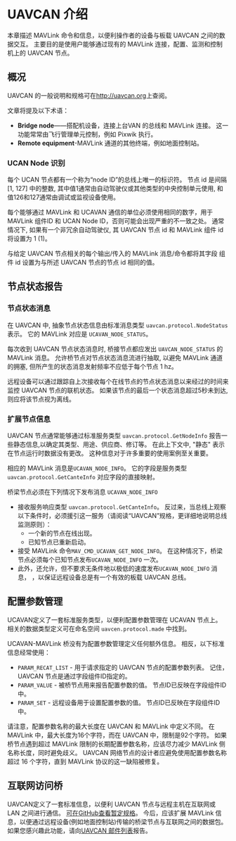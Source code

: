 # UAVCAN 介绍

本章描述 MAVLink 命令和信息，以便利操作者的设备与板载 UAVCAN 之间的数据交互。 主要目的是使用户能够通过现有的 MAVLink 连接，配置、监测和控制机上的 UAVCAN 节点。

## 概况

UAVCAN 的一般说明和规格可在<http://uavcan.org>上查阅。

文章将提及以下术语：

* **Bridge node**——搭配机设备，连接上台VAN 的总线和 MAVLink 连接。 这一功能常常由飞行管理单元控制，例如 Pixwik 执行。
* **Remote equipment**-MAVLink 通道的其他终端，例如地面控制站。

### UCAN Node 识别

每个 UCAN 节点都有一个称为“node ID”的总线上唯一的标识符。 节点 id 是间隔 [1, 127] 中的整数, 其中值1通常由自动驾驶仪或其他类型的中央控制单元使用, 和值126和127通常由调试或监视设备使用。

每个能够通过 MAVLink 和 UCAVAN 通信的单位必须使用相同的数字，用于 MAVLink 组件ID 和 UCAN Node ID，否则可能会出现严重的不一致之处。 通常情况下, 如果有一个非冗余自动驾驶仪, 其 UAVCAN 节点 id 和 MAVLink 组件 id 将设置为 1 (1)。

与给定 UAVCAN 节点相关的每个输出/传入的 MAVLink 消息/命令都将其字段 组件 id 设置为与所述 UAVCAN 节点的节点 id 相同的值。

## 节点状态报告

### 节点状态消息

在 UAVCAN 中, 抽象节点状态信息由标准消息类型 `uavcan.protocol.NodeStatus` 表示。 它的 MAVLink 对应是 `UCAVAN_NODE_STATUS`。

每次收到 UAVCAN 节点状态消息时, 桥接节点都应发出 `UAVCAN_NODE_STATUS` 的 MAVLink 消息。 允许桥节点对节点状态消息流进行抽取, 以避免 MAVLink 通道的拥塞, 但所产生的状态消息发射频率不应低于每个节点 1 hz。

远程设备可以通过跟踪自上次接收每个在线节点的节点状态消息以来经过的时间来监控 UAVCAN 节点的联机状态。 如果该节点的最后一个状态消息超过5秒未到达, 则应将该节点视为离线。

### 扩展节点信息

UAVCAN 节点通常能够通过标准服务类型 `uavcan.protocol.GetNodeInfo` 报告一些静态信息,以确定其类型、用途、供应商、修订等。 在此上下文中, "静态" 表示在节点运行时数据没有更改。 这种信息对于许多重要的使用案例至关重要。

相应的 MAVLink 消息是`UCAVAN_NODE_INFO`。 它的字段是服务类型 `uavcan.protocol.GetCanteInfo` 对应字段的直接映射。

桥梁节点必须在下列情况下发布消息 `UCAVAN_NODE_INFO`

* 接收服务响应类型 `uavcan.protocol.GetCanteInfo`。 反过来，当总线上观察以下条件时，必须援引这一服务（请阅读“UAVCAN”规格，更详细地说明总线监测原则）： 
    * 一个新的节点在线出现。
    * 已知节点已重新启动。
* 接受 MAVLink 命令`MAV_CMD_UCAVAN_GET_NODE_INFO`。 在这种情况下，桥梁节点必须每个已知节点发布`UCAVAN_NODE_INFO` 一次。
* 此外，还允许，但不要求无条件地以极低的速度发布`UCAVAN_NODE_INFO` 消息， ，以保证远程设备总是有一个有效的板载 UAVCAN 总线。

## 配置参数管理

UCAVAN定义了一套标准服务类型，以便利配置参数管理在 UCAVAN 节点上。 相关的数据类型定义可在命名空间 `uavcen.protocol.made` 中找到。

UCAVAN-MAVLink 桥没有为配置参数管理定义任何额外信息。 相反，以下标准信息经常使用：

* `PARAM_RECAT_LIST` - 用于请求指定的 UAVCAN 节点的配置参数列表。 记住，UAVCAN 节点是通过字段组件ID指定的。
* `PARAM_VALUE` - 被桥节点用来报告配置参数的值。 节点ID已反映在字段组件ID中。
* `PARAM_SET` - 远程设备用于设置配置参数的值。 节点ID已反映在字段组件ID中。

请注意，配置参数名称的最大长度在 UAVCAN 和 MAVLink 中定义不同。 在 MAVLink 中，最大长度为16个字符，而在 UAVCAN 中，限制是92个字符。 如果桥节点遇到超过 MAVLink 限制的长期配置参数名称，应该尽力减少 MAVLink 侧名称长度，同时避免歧义。 UAVCAN 网络节点的设计者应避免使用配置参数名称超过 16 个字符，直到 MAVLink 协议的这一缺陷被修复。

## 互联网访问桥

UAVCAN定义了一套标准信息，以便利 UAVCAN 节点与远程主机在互联网或 LAN 之间进行通信。 [可在GitHub查看暂定规格](https://github.com/UAVCAN/dsdl/pull/25)。 今后，应该扩展 MAVLink 信息，以便通过远程设备(例如地面控制站)传输的桥梁节点与互联网之间的数据包。 如果您感兴趣此功能，请向[UAVCAN 邮件列表](https://groups.google.com/forum/#!forum/uavcan)报告。

